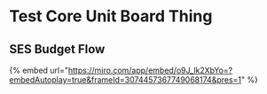 # Test Core Unit Board Thing

## SES Budget Flow

{% embed url="https://miro.com/app/embed/o9J_lk2XbYo=?embedAutoplay=true&frameId=3074457367749068174&pres=1" %}
